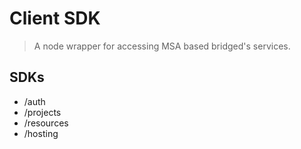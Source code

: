 # Client SDK
> A node wrapper for accessing MSA based bridged's services.



## SDKs

- /auth
- /projects
- /resources
- /hosting